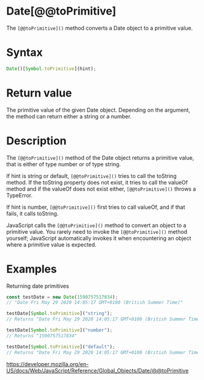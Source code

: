 # Date[@@toPrimitive]

The <code>\[@@toPrimitive]()</code> method converts a Date object to a primitive value.

# Syntax

```js
Date()[Symbol.toPrimitive](hint);
```

# Return value

The primitive value of the given Date object. Depending on the argument, the method can return either a string or a number.

# Description

The <code>\[@@toPrimitive]()</code> method of the Date object returns a primitive value, that is either of type number or of type string.

If hint is string or default, <code>\[@@toPrimitive]()</code> tries to call the toString method. If the toString property does not exist, it tries to call the valueOf method and if the valueOf does not exist either, <code>\[@@toPrimitive]()</code> throws a TypeError.

If hint is number, <code>\[@@toPrimitive]()</code> first tries to call valueOf, and if that fails, it calls toString.

JavaScript calls the <code>\[@@toPrimitive]()</code> method to convert an object to a primitive value. You rarely need to invoke the <code>\[@@toPrimitive]()</code> method yourself; JavaScript automatically invokes it when encountering an object where a primitive value is expected.

# Examples

Returning date primitives

```js
const testDate = new Date(1590757517834);
// "Date Fri May 29 2020 14:05:17 GMT+0100 (British Summer Time)"

testDate[Symbol.toPrimitive]("string");
// Returns "Date Fri May 29 2020 14:05:17 GMT+0100 (British Summer Time)"

testDate[Symbol.toPrimitive]("number");
// Returns "1590757517834"

testDate[Symbol.toPrimitive]("default");
// Returns "Date Fri May 29 2020 14:05:17 GMT+0100 (British Summer Time)"
```

https://developer.mozilla.org/en-US/docs/Web/JavaScript/Reference/Global_Objects/Date/@@toPrimitive
